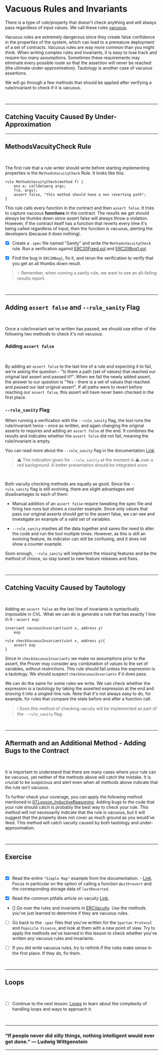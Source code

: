 # Vacuous Rules and Invariants

There is a type of rule/property that doesn't check anything and will always pass regardless of input values. We call these rules [vacuous](https://en.wikipedia.org/wiki/Vacuous_truth).

Vacuous rules are extremely dangerous since they create false confidence in the properties of the system, which can lead to a premature deployment of a set of contracts.
Vacuous rules are way more common than you might think. When writing complex rules and invariants, it is easy to lose track and require too many assumptions. Sometimes these requirements may eliminate every possible route so that the assertion will never be reached (the ultimate under-approximation). Tautology is another case of vacuous assertions.

We will go through a few methods that should be applied after verifying a rule/invariant to check if it is vacuous.

</br>

---

## Catching Vacuity Caused By Under-Approximation

---

## MethodsVacuityCheck Rule

</br>

The first rule that a rule writer should write before starting implementing properties is the `MethodsVacuityCheck` Rule. It looks like this:

```
rule MethodsVacuityCheck(method f) {
	env e; calldataarg args;
	f(e, args);
	assert false, "this method should have a non reverting path";
}
```

This rule calls every function in the contract and then `assert false`. It tries to capture vacuous **functions** in the contract.
The results we get should always be thumbs down since assert false will always throw a violation. However, if the contract itself has a function that reverts every time it's being called regardless of input, then the function is vacuous, alerting the developers (because it does nothing).

- [x] Create a `.spec` file named "Sanity" and write the `MethodsVacuityCheck` rule. Run a verification against [ERC20Fixed.sol](ERC20/ERC20Fixed.sol) and [ERC20Bug1.sol](ERC20/ERC20Bug1.sol).

- [x] Find the bug in `ERC20Bug1`, fix it, and rerun the verification to verify that you get an all thumbs down result.

> :bulb: Remember, when running a sanity rule, we want to see an all-failing results report.

</br>

---

## Adding `assert false` and `--rule_sanity` Flag

</br>

Once a rule/invariant we've written has passed, we should use either of the following two methods to check it's not vacuous.

### Adding `assert false`

</br>

By adding an `assert false` to the last line of a rule and expecting it to fail, we're asking the question - "Is there a path (set of values) that reached our original last assert and passed it?".
When we fail the newly added assert, the answer to our question is "Yes - there is a set of values that reached and passed our last original assert". If all paths were to revert before reaching our `assert false`, this assert will have never been checked in the first place.

### `--rule_sanity` Flag

When running a verification with the `--rule_sanity` flag, the tool runs the rule/invariant twice - once as written, and again changing the original asserts to requires and adding an `assert false` at the end. It combines the results and indicates whether the `assert false` did not fail, meaning the rule/invariant is empty.

You can read more about the `--rule_sanity` flag in the documentation [Link](https://docs.certora.com/en/latest/docs/prover/cli/options.html#rule-sanity)

> :warning: The indication given for `--rule_sanity` at the moment is :warning: over a red background. A better presentation should be integrated soon.

</br>

Both vacuity checking methods are equally as good. Since the `--rule_sanity` flag is still evolving, there are slight advantages and disadvantages to each of them:

- Manual addition of an `assert false` require tweaking the spec file and firing two runs but shows a counter example. Since only values that pass our original asserts should get to the assert false, we can see and investigate an example of a valid set of variables.

- `--rule_sanity` mashes all the data together and saves the need to alter the code and run the tool multiple times. However, as this is still an evolving feature, its indicator can still be confusing, and it does not show a counter example.

Soon enough, `--rule_sanity` will implement the missing features and be the method of choice, so stay tuned to new feature releases and fixes.

</br>

---

## Catching Vacuity Caused by Tautology

</br>

Adding an `assert false` as the last line of invariants is syntactically impossible in CVL.
What we can do is generate a rule that has exactly 1 line in it - `assert exp`:

```CVL
invariant vacuousInvariant(uint x, address y)
    exp

rule checkVacuousInvariant(uint x, address y){
    assert exp
}
```

Since in `checkVacuousInvariants` we make no assumptions prior to the assert, the Prover may consider any combination of values to the set of variables, without restrictions. This rule should fail unless the expression is a tautology. We should suspect `checkVacuousInvariants` if it does pass.

We can do the same for some rules we write. We can check whether the expression is a tautology by taking the asserted expression at the end and shoving it into a singled-line rule.
Note that it's not always easy to do, for example, for rules that compare the state before and after a function call.

> :information_source: Soon this method of checking vacuity will be implemented as part of the `--rule_sanity` flag.

</br>

---

## Aftermath and an Additional Method - Adding Bugs to the Contract

</br>

It is important to understand that there are many cases where your rule can be vacuous, yet neither of the methods above will catch the mistake.
It is crucial to be suspicious and alert even when all methods above indicate that the rule isn't vacuous.

To further check your coverage, you can apply the following method mentioned in [07.Lesson_InductiveReasoning](../07.Lesson_InductiveReasoning).
Adding bugs to the code that your rule should catch is probably the best way to check your rule. This method will not necessarily indicate that the rule is vacuous, but it will suggest that the property does not cover as much ground as you would've liked.
This method will catch vacuity caused by both tautology and under-approximation.

</br>

---

## Exercise

</br>

- [x] Read the entire `"Simple Map"` example from the documentation. - [Link](https://docs.certora.com/en/latest/docs/user-guide/map/simple.html). Focus in particular on the option of calling a function `@withrevert` and the corresponding storage data of `lastReverted`.

- [x] Read the common pitfalls article on vacuity [Link](https://docs.certora.com/en/latest/docs/confluence/pitfalls.html?highlight=lastreverted#lastreverted-updates).

- [] Go over the rules and invariants in [ERCVacuity](ERC20/ERCVacuity.spec). Use the methods you've just learned to determine if they are vacuous rules.

- [ ] Go back to the `.spec` files that you've written for the `Spartan Protocol` and `Popsicle Finance`, and look at them with a new point of view. Try to apply the methods we've learned in this lesson to check whether you've written any vacuous rules and invariants.

- [ ] If you did write vacuous rules, try to rethink if the rules make sense in the first place. If they do, fix them.

</br>

---

## Loops

</br>

- [ ] Continue to the next lesson: [Loops](../11.Lesson_Loops) to learn about the complexity of handling loops and ways to approach it.

</br>

---

### “If people never did silly things, nothing intelligent would ever get done.” — Ludwig Wittgenstein

---

